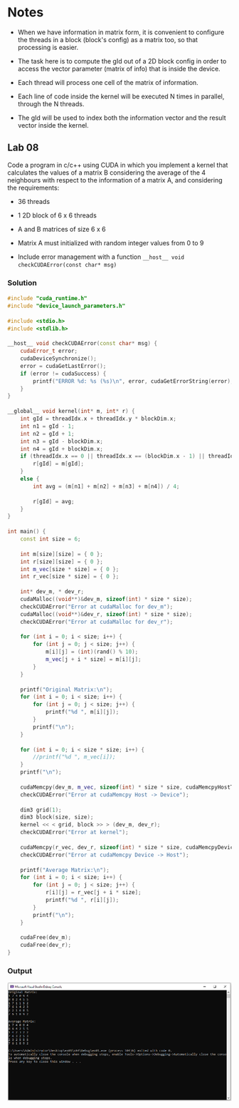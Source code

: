 # Notes

- When we have information in matrix form, it is convenient to configure the threads in a block (block's config) as a matrix too, so that processing is easier.

- The task here is to compute the gId out of a 2D block config in order to access the vector parameter (matrix of info) that is inside the device.

- Each thread will process one cell of the matrix of information.

- Each line of code inside the kernel will be executed N times in parallel, through the N threads.

- The gId will be used to index both the information vector and the result vector inside the kernel.

## Lab 08

Code a program in c/c++ using CUDA in which you implement a kernel that calculates the values of a matrix B considering the average of the 4 neighbours with respect to the information of a matrix A, and considering the requirements:

- 36 threads

- 1 2D block of 6 x 6 threads

- A and B matrices of size 6 x 6

- Matrix A must initialized with random integer values from 0 to 9

- Include error management with a function `__host__ void checkCUDAError(const char* msg)`

### Solution

```c++
#include "cuda_runtime.h"
#include "device_launch_parameters.h"

#include <stdio.h>
#include <stdlib.h>

__host__ void checkCUDAError(const char* msg) {
	cudaError_t error;
	cudaDeviceSynchronize();
	error = cudaGetLastError();
	if (error != cudaSuccess) {
		printf("ERROR %d: %s (%s)\n", error, cudaGetErrorString(error), msg);
	}
}

__global__ void kernel(int* m, int* r) {
	int gId = threadIdx.x + threadIdx.y * blockDim.x;
	int n1 = gId - 1;
	int n2 = gId + 1;
	int n3 = gId - blockDim.x;
	int n4 = gId + blockDim.x;
	if (threadIdx.x == 0 || threadIdx.x == (blockDim.x - 1) || threadIdx.y == 0 || threadIdx.y == (blockDim.y - 1)) {
		r[gId] = m[gId];
	}
	else {
		int avg = (m[n1] + m[n2] + m[n3] + m[n4]) / 4;

		r[gId] = avg;
	}
}

int main() {
	const int size = 6;

	int m[size][size] = { 0 };
	int r[size][size] = { 0 };
	int m_vec[size * size] = { 0 };
	int r_vec[size * size] = { 0 };

	int* dev_m, * dev_r;
	cudaMalloc((void**)&dev_m, sizeof(int) * size * size);
	checkCUDAError("Error at cudaMalloc for dev_m");
	cudaMalloc((void**)&dev_r, sizeof(int) * size * size);
	checkCUDAError("Error at cudaMalloc for dev_r");

	for (int i = 0; i < size; i++) {
		for (int j = 0; j < size; j++) {
			m[i][j] = (int)(rand() % 10);
			m_vec[j + i * size] = m[i][j];
		}
	}

	printf("Original Matrix:\n");
	for (int i = 0; i < size; i++) {
		for (int j = 0; j < size; j++) {
			printf("%d ", m[i][j]);
		}
		printf("\n");
	}

	for (int i = 0; i < size * size; i++) {
		//printf("%d ", m_vec[i]);
	}
	printf("\n");

	cudaMemcpy(dev_m, m_vec, sizeof(int) * size * size, cudaMemcpyHostToDevice);
	checkCUDAError("Error at cudaMemcpy Host -> Device");

	dim3 grid(1);
	dim3 block(size, size);
	kernel << < grid, block >> > (dev_m, dev_r);
	checkCUDAError("Error at kernel");

	cudaMemcpy(r_vec, dev_r, sizeof(int) * size * size, cudaMemcpyDeviceToHost);
	checkCUDAError("Error at cudaMemcpy Device -> Host");

	printf("Average Matrix:\n");
	for (int i = 0; i < size; i++) {
		for (int j = 0; j < size; j++) {
			r[i][j] = r_vec[j + i * size];
			printf("%d ", r[i][j]);
		}
		printf("\n");
	}

	cudaFree(dev_m);
	cudaFree(dev_r);
}
```

### Output

![img](https://github.com/the-other-mariana/parallel-computing-cuda/blob/master/09222021/res/out-lab08.png?raw=true)
